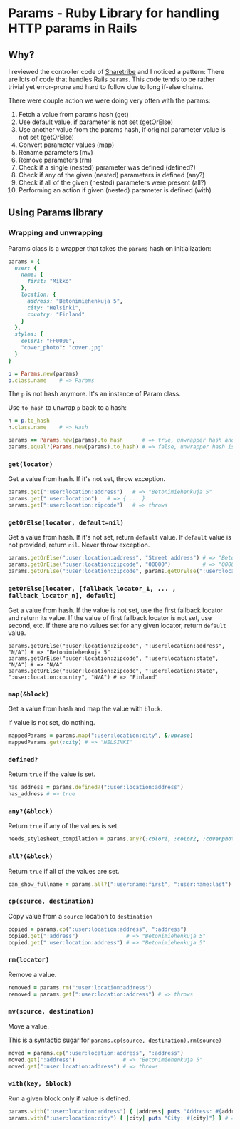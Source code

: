 # Params - Ruby Library for handling HTTP params in Rails

## Why?

I reviewed the controller code of [Sharetribe](https://github.com/sharetribe/sharetribe) and I noticed a pattern: There are lots of code that handles Rails `params`. This code tends to be rather trivial yet error-prone and hard to follow due to long if-else chains.

There were couple action we were doing very often with the params:

1. Fetch a value from params hash (get)
1. Use default value, if parameter is not set (getOrElse)
1. Use another value from the params hash, if original parameter value is not set (getOrElse)
1. Convert parameter values (map)
1. Rename parameters (mv)
1. Remove parameters (rm)
1. Check if a single (nested) parameter was defined (defined?)
1. Check if any of the given (nested) parameters is defined (any?)
1. Check if all of the given (nested) parameters were present (all?)
1. Performing an action if given (nested) parameter is defined (with)

## Using Params library

### Wrapping and unwrapping
Params class is a wrapper that takes the `params` hash on initialization:

```ruby
params = {
  user: {
    name: {
      first: "Mikko"
    },
    location: {
      address: "Betonimiehenkuja 5",
      city: "Helsinki",
      country: "Finland"
    }
  },
  styles: {
    color1: "FF0000",
    "cover_photo": "cover.jpg"
  }
}

p = Params.new(params)
p.class.name    # => Params
```

The `p` is not hash anymore. It's an instance of Param class. 

Use `to_hash` to unwrap `p` back to a hash:

```ruby
h = p.to_hash
h.class.name    # => Hash

params == Params.new(params).to_hash      # => true, unwrapper hash and `params` have equal value
params.equal?(Params.new(params).to_hash) # => false, unwrapper hash is not the same object as the `params` hash
```

### `get(locator)`

Get a value from hash. If it's not set, throw exception.

```ruby
params.get(":user:location:address")   # => "Betonimiehenkuja 5"
params.get(":user:location")   # => { ... }
params.get(":user:location:zipcode")   # => throws
```

### `getOrElse(locator, default=nil)`

Get a value from hash. If it's not set, return `default` value. If `default` value is not provided, return `nil`. Never throw exception.

```ruby
params.getOrElse(":user:location:address", "Street address") # => "Betonimiehenkuja 5"
params.getOrElse(":user:location:zipcode", "00000")          # => "00000"
params.getOrElse(":user:location:zipcode", params.getOrElse(":user:location:address", "N/A")) # => "Betonimiehenkuja 5"
```

### `getOrElse(locator, [fallback_locator_1, ... , fallback_locator_n], default)`

Get a value from hash. If the value is not set, use the first fallback locator and return its value. If the value of first fallback locator is not set, use second, etc. If there are no values set for any given locator, return `default` value.

```
params.getOrElse(":user:location:zipcode", ":user:location:address", "N/A") # => "Betonimiehenkuja 5"
params.getOrElse(":user:location:zipcode", ":user:location:state", "N/A") # => "N/A"
params.getOrElse(":user:location:zipcode", ":user:location:state", ":user:location:country", "N/A") # => "Finland"
```

### `map(&block)`

Get a value from hash and map the value with `block`.

If value is not set, do nothing.

```ruby
mappedParams = params.map(":user:location:city", &:upcase)
mappedParams.get(:city) # => "HELSINKI"
```

### `defined?`

Return `true` if the value is set.

```ruby
has_address = params.defined?(":user:location:address")
has_address # => true
```

### `any?(&block)`

Return `true` if any of the values is set.

```ruby
needs_stylesheet_compilation = params.any?(:color1, :color2, :coverphoto, :small_cover_photo)
```

### `all?(&block)`

Return `true` if all of the values are set.

```ruby
can_show_fullname = params.all?(":user:name:first", ":user:name:last")
```

### `cp(source, destination)`

Copy value from a `source` location to `destination`

```ruby
copied = params.cp(":user:location:address", ":address")
copied.get(":address")               # => "Betonimiehenkuja 5"
copied.get(":user:location:address") # => "Betonimiehenkuja 5"
```

### `rm(locator)`

Remove a value.

```ruby
removed = params.rm(":user:location:address")
removed = params.get(":user:location:address") # => throws
```

### `mv(source, destination)`

Move a value.

This is a syntactic sugar for `params.cp(source, destination).rm(source)`

```ruby
moved = params.cp(":user:location:address", ":address")
moved.get(":address")               # => "Betonimiehenkuja 5"
moved.get(":user:location:address") # => throws
```

### `with(key, &block)`

Run a given block only if value is defined.

```ruby
params.with(":user:location:address") { |address| puts "Address: #{address}"} } # => "Address: Betonimiehenkuja 5"
params.with(":user:location:city") { |city| puts "City: #{city}"} } # => nothing
```